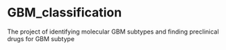 # GBM_classification
The project of identifying molecular GBM subtypes and finding preclinical drugs for GBM subtype

